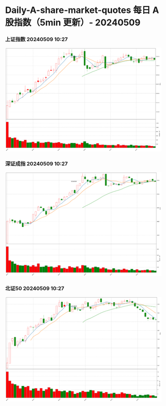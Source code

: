 
# Daily-A-share-market-quotes 每日 A 股指数（5min 更新）- 20240509

### 上证指数 20240509 10:27
![](./fig/2024/5/20240509-sh000001.png)

### 深证成指 20240509 10:27
![](./fig/2024/5/20240509-sz399001.png)

### 北证50 20240509 10:27
![](./fig/2024/5/20240509-bj899050.png)
